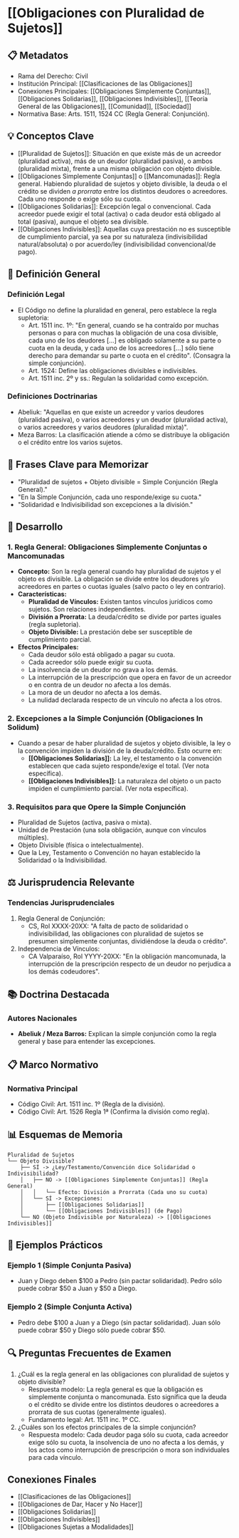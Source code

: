 # [[Obligaciones con Pluralidad de Sujetos]]

## 📋 Metadatos
- Rama del Derecho: Civil
- Institución Principal: [[Clasificaciones de las Obligaciones]]
- Conexiones Principales: [[Obligaciones Simplemente Conjuntas]], [[Obligaciones Solidarias]], [[Obligaciones Indivisibles]], [[Teoría General de las Obligaciones]], [[Comunidad]], [[Sociedad]]
- Normativa Base: Arts. 1511, 1524 CC (Regla General: Conjunción).

## 💡 Conceptos Clave
- [[Pluralidad de Sujetos]]: Situación en que existe más de un acreedor (pluralidad activa), más de un deudor (pluralidad pasiva), o ambos (pluralidad mixta), frente a una misma obligación con objeto divisible.
- [[Obligaciones Simplemente Conjuntas]] o [[Mancomunadas]]: Regla general. Habiendo pluralidad de sujetos y objeto divisible, la deuda o el crédito se dividen *a prorrata* entre los distintos deudores o acreedores. Cada uno responde o exige sólo su cuota.
- [[Obligaciones Solidarias]]: Excepción legal o convencional. Cada acreedor puede exigir el total (activa) o cada deudor está obligado al total (pasiva), aunque el objeto sea divisible.
- [[Obligaciones Indivisibles]]: Aquellas cuya prestación no es susceptible de cumplimiento parcial, ya sea por su naturaleza (indivisibilidad natural/absoluta) o por acuerdo/ley (indivisibilidad convencional/de pago).

## 📖 Definición General
### Definición Legal
- El Código no define la pluralidad en general, pero establece la regla supletoria:
  - Art. 1511 inc. 1º: "En general, cuando se ha contraído por muchas personas o para con muchas la obligación de una cosa divisible, cada uno de los deudores [...] es obligado solamente a su parte o cuota en la deuda, y cada uno de los acreedores [...] sólo tiene derecho para demandar su parte o cuota en el crédito". (Consagra la simple conjunción).
  - Art. 1524: Define las obligaciones divisibles e indivisibles.
  - Art. 1511 inc. 2º y ss.: Regulan la solidaridad como excepción.

### Definiciones Doctrinarias
- Abeliuk: "Aquellas en que existe un acreedor y varios deudores (pluralidad pasiva), o varios acreedores y un deudor (pluralidad activa), o varios acreedores y varios deudores (pluralidad mixta)".
- Meza Barros: La clasificación atiende a cómo se distribuye la obligación o el crédito entre los varios sujetos.

## 🎯 Frases Clave para Memorizar
- "Pluralidad de sujetos + Objeto divisible = Simple Conjunción (Regla General)."
- "En la Simple Conjunción, cada uno responde/exige su cuota."
- "Solidaridad e Indivisibilidad son excepciones a la división."

## 📑 Desarrollo

### 1. Regla General: Obligaciones Simplemente Conjuntas o Mancomunadas
- **Concepto:** Son la regla general cuando hay pluralidad de sujetos y el objeto es divisible. La obligación se divide entre los deudores y/o acreedores en partes o cuotas iguales (salvo pacto o ley en contrario).
- **Características:**
  - **Pluralidad de Vínculos:** Existen tantos vínculos jurídicos como sujetos. Son relaciones independientes.
  - **División a Prorrata:** La deuda/crédito se divide por partes iguales (regla supletoria).
  - **Objeto Divisible:** La prestación debe ser susceptible de cumplimiento parcial.
- **Efectos Principales:**
  - Cada deudor sólo está obligado a pagar su cuota.
  - Cada acreedor sólo puede exigir su cuota.
  - La insolvencia de un deudor no grava a los demás.
  - La interrupción de la prescripción que opera en favor de un acreedor o en contra de un deudor no afecta a los demás.
  - La mora de un deudor no afecta a los demás.
  - La nulidad declarada respecto de un vínculo no afecta a los otros.

### 2. Excepciones a la Simple Conjunción (Obligaciones In Solidum)
- Cuando a pesar de haber pluralidad de sujetos y objeto divisible, la ley o la convención impiden la división de la deuda/crédito. Esto ocurre en:
  - **[[Obligaciones Solidarias]]:** La ley, el testamento o la convención establecen que cada sujeto responde/exige el total. (Ver nota específica).
  - **[[Obligaciones Indivisibles]]:** La naturaleza del objeto o un pacto impiden el cumplimiento parcial. (Ver nota específica).

### 3. Requisitos para que Opere la Simple Conjunción
- Pluralidad de Sujetos (activa, pasiva o mixta).
- Unidad de Prestación (una sola obligación, aunque con vínculos múltiples).
- Objeto Divisible (física o intelectualmente).
- Que la Ley, Testamento o Convención no hayan establecido la Solidaridad o la Indivisibilidad.

## ⚖️ Jurisprudencia Relevante
### Tendencias Jurisprudenciales
1. Regla General de Conjunción:
   - CS, Rol XXXX-20XX: "A falta de pacto de solidaridad o indivisibilidad, las obligaciones con pluralidad de sujetos se presumen simplemente conjuntas, dividiéndose la deuda o crédito".
2. Independencia de Vínculos:
   - CA Valparaíso, Rol YYYY-20XX: "En la obligación mancomunada, la interrupción de la prescripción respecto de un deudor no perjudica a los demás codeudores".

## 📚 Doctrina Destacada
### Autores Nacionales
- **Abeliuk / Meza Barros:** Explican la simple conjunción como la regla general y base para entender las excepciones.

## 📋 Marco Normativo
### Normativa Principal
- Código Civil: Art. 1511 inc. 1º (Regla de la división).
- Código Civil: Art. 1526 Regla 1ª (Confirma la división como regla).

## 📊 Esquemas de Memoria
```plaintext
Pluralidad de Sujetos
└── Objeto Divisible?
    ├── SÍ -> ¿Ley/Testamento/Convención dice Solidaridad o Indivisibilidad?
    │   ├── NO -> [[Obligaciones Simplemente Conjuntas]] (Regla General)
    │   │   └── Efecto: División a Prorrata (Cada uno su cuota)
    │   └── SÍ -> Excepciones:
    │       ├── [[Obligaciones Solidarias]]
    │       └── [[Obligaciones Indivisibles]] (de Pago)
    └── NO (Objeto Indivisible por Naturaleza) -> [[Obligaciones Indivisibles]]
```

## 📝 Ejemplos Prácticos
### Ejemplo 1 (Simple Conjunta Pasiva)
- Juan y Diego deben $100 a Pedro (sin pactar solidaridad). Pedro sólo puede cobrar $50 a Juan y $50 a Diego.

### Ejemplo 2 (Simple Conjunta Activa)
- Pedro debe $100 a Juan y a Diego (sin pactar solidaridad). Juan sólo puede cobrar $50 y Diego sólo puede cobrar $50.

## 🔍 Preguntas Frecuentes de Examen
1. ¿Cuál es la regla general en las obligaciones con pluralidad de sujetos y objeto divisible?
   - Respuesta modelo: La regla general es que la obligación es simplemente conjunta o mancomunada. Esto significa que la deuda o el crédito se divide entre los distintos deudores o acreedores a prorrata de sus cuotas (generalmente iguales).
   - Fundamento legal: Art. 1511 inc. 1º CC.
2. ¿Cuáles son los efectos principales de la simple conjunción?
   - Respuesta modelo: Cada deudor paga sólo su cuota, cada acreedor exige sólo su cuota, la insolvencia de uno no afecta a los demás, y los actos como interrupción de prescripción o mora son individuales para cada vínculo.

## Conexiones Finales
- [[Clasificaciones de las Obligaciones]]
- [[Obligaciones de Dar, Hacer y No Hacer]]
- [[Obligaciones Solidarias]]
- [[Obligaciones Indivisibles]]
- [[Obligaciones Sujetas a Modalidades]] 